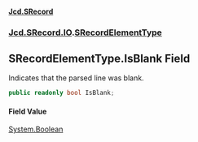 #### [Jcd.SRecord](index.md 'index')
### [Jcd.SRecord.IO](Jcd.SRecord.IO.md 'Jcd.SRecord.IO').[SRecordElementType](Jcd.SRecord.IO.SRecordElementType.md 'Jcd.SRecord.IO.SRecordElementType')

## SRecordElementType.IsBlank Field

Indicates that the parsed line was blank.

```csharp
public readonly bool IsBlank;
```

#### Field Value
[System.Boolean](https://docs.microsoft.com/en-us/dotnet/api/System.Boolean 'System.Boolean')